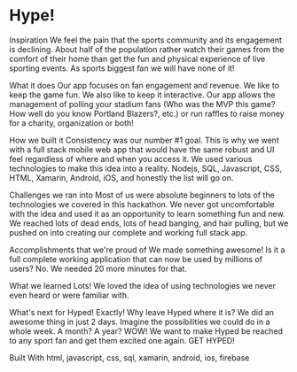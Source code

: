 # Hype!

Inspiration
We feel the pain that the sports community and its engagement is declining. About half of the population rather watch their games from the comfort of their home than get the fun and physical experience of live sporting events. As sports biggest fan we will have none of it!

What it does
Our app focuses on fan engagement and revenue. We like to keep the game fun. We also like to keep it interactive. Our app allows the management of polling your stadium fans (Who was the MVP this game? How well do you know Portland Blazers?, etc.) or run raffles to raise money for a charity, organization or both!

How we built it
Consistency was our number #1 goal. This is why we went with a full stack mobile web app that would have the same robust and UI feel regardless of where and when you access it. We used various technologies to make this idea into a reality. Nodejs, SQL, Javascript, CSS, HTML, Xamarin, Android, iOS, and honestly the list will go on.

Challenges we ran into
Most of us were absolute beginners to lots of the technologies we covered in this hackathon. We never got uncomfortable with the idea and used it as an opportunity to learn something fun and new. We reached lots of dead ends, lots of head banging, and hair pulling, but we pushed on into creating our complete and working full stack app.

Accomplishments that we're proud of
We made something awesome! Is it a full complete working application that can now be used by millions of users? No. We needed 20 more minutes for that.

What we learned
Lots! We loved the idea of using technologies we never even heard or were familiar with.

What's next for Hyped!
Exactly! Why leave Hyped where it is? We did an awesome thing in just 2 days. Imagine the possibilities we could do in a whole week. A month? A year? WOW! We want to make Hyped be reached to any sport fan and get them excited one again. GET HYPED!

Built With
html, javascript, css, sql, xamarin, android, ios, firebase
